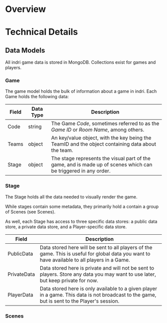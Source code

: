 # Overview

# Technical Details

## Data Models

All indri game data is stored in MongoDB. Collections exist for games and players.

### Game

The game model holds the bulk of information about a game in indri. Each Game holds the following data:

| Field | Data Type | Description                                                                                                     |
|-------|-----------|-----------------------------------------------------------------------------------------------------------------|
| Code  | string    | The Game *Code*, sometimes referred to as the *Game ID* or *Room Name*, among others.                           |
| Teams | object    | An key/value object, with the key being the TeamID and the object containing data about the team.               |
| Stage | object    | The stage represents the visual part of the game, and is made up of scenes which can be triggered in any order. |


### Stage

The Stage holds all the data needed to visually render the game. 

While stages contain some metadata, they primarily hold a contain a group of Scenes (see Scenes).

As well, each Stage has access to three specific data stores: a public data store, a private data store, and a
Player-specific data store.


| Field       | Description                                                                                                                                   |
|-------------|-----------------------------------------------------------------------------------------------------------------------------------------------|
| PublicData  | Data stored here will be sent to all players of the game. This is useful for global data you want to have available to all players in a Game. |
| PrivateData | Data stored here is private and will not be sent to players. Store any data you may want to use later, but keep private for now.              |
| PlayerData  | Data stored here is only available to a given player in a game. This data is not broadcast to the game, but is sent to the Player's session.  |


### Scenes



